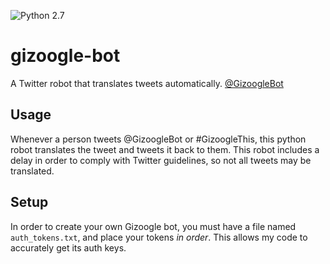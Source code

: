 ![Python 2.7](https://img.shields.io/badge/python-2.7-blue.svg)
# gizoogle-bot
A Twitter robot that translates tweets automatically.
[@GizoogleBot](https://www.twitter.com/GizoogleBot)

## Usage
Whenever a person tweets @GizoogleBot or #GizoogleThis, this python robot translates the tweet and tweets it back to them.
This robot includes a delay in order to comply with Twitter guidelines, so not all tweets may be translated.

## Setup
In order to create your own Gizoogle bot, you must have a file named `auth_tokens.txt`, and place your tokens *in order*. This allows my code to accurately get its auth keys.
